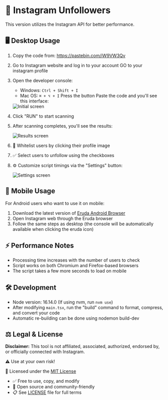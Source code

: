 # 📱 Instagram Unfollowers

This version utilizes the Instagram API for better performance.  

## 🖥️ Desktop Usage

1. Copy the code from: https://pastebin.com/iW9VW3Qv

3. Go to Instagram website and log in to your account GO to your instagram profile

5. Open the developer console:
   - Windows: `Ctrl + Shift + I`
   - Mac OS: `⌘ + ⌥ + I`
   Press the button
 Paste the code and you'll see this interface:

    <img src="./assets/initial.png" alt="Initial screen" />

7. Click "RUN" to start scanning

8. After scanning completes, you'll see the results:

    <img src="./assets/results.png" alt="Results screen" />

9. 🤍 Whitelist users by clicking their profile image

10. ✅ Select users to unfollow using the checkboxes

11. ⚙️ Customize script timings via the "Settings" button:

    <img src="./assets/settings.png" alt="Settings screen" />

## 📱 Mobile Usage

For Android users who want to use it on mobile:

1. Download the latest version of [Eruda Android Browser](https://github.com/liriliri/eruda-android/releases/)
2. Open Instagram web through the Eruda browser
3. Follow the same steps as desktop (the console will be automatically available when clicking the eruda icon)

## ⚡ Performance Notes

- Processing time increases with the number of users to check
- Script works on both Chromium and Firefox-based browsers
- The script takes a few more seconds to load on mobile

## 🛠️ Development

- Node version: 16.14.0 (If using nvm, run `nvm use`)
- After modifying `main.tsx`, run the "build" command to format, compress, and convert your code
- Automatic re-building can be done using nodemon build-dev

## ⚖️ Legal & License

**Disclaimer:** This tool is not affiliated, associated, authorized, endorsed by, or officially connected with Instagram.

⚠️ Use at your own risk!

📜 Licensed under the [MIT License](LICENSE)
- ✅ Free to use, copy, and modify
- 🤝 Open source and community-friendly
- 📋 See [LICENSE](LICENSE) file for full terms
